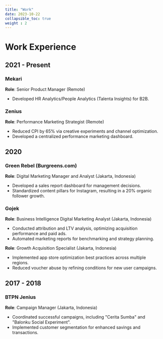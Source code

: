 ```yaml
---
title: "Work"
date: 2023-10-22
collapsible_toc: true
weight : 2
---
```



# Work Experience

## 2021 - Present
### **Mekari** 
**Role**: Senior Product Manager (Remote)
- Developed HR Analytics/People Analytics (Talenta Insights) for B2B.

### **Zenius** 
**Role**: Performance Marketing Strategist (Remote)
- Reduced CPI by 65% via creative experiments and channel optimization.
- Developed a centralized performance marketing dashboard.

## 2020
### **Green Rebel (Burgreens.com)** 
**Role**: Digital Marketing Manager and Analyst (Jakarta, Indonesia)
- Developed a sales report dashboard for management decisions.
- Standardized content pillars for Instagram, resulting in a 20% organic follower growth.

### **Gojek** 
**Role**: Business Intelligence Digital Marketing Analyst (Jakarta, Indonesia)
- Conducted attribution and LTV analysis, optimizing acquisition performance and paid ads.
- Automated marketing reports for benchmarking and strategy planning.

**Role**: Growth Acquisition Specialist (Jakarta, Indonesia)
- Implemented app store optimization best practices across multiple regions.
- Reduced voucher abuse by refining conditions for new user campaigns.

## 2017 - 2018
### **BTPN Jenius** 
**Role**: Campaign Manager (Jakarta, Indonesia)
- Coordinated successful campaigns, including "Cerita Sumba" and "Balonku Social Experiment".
- Implemented customer segmentation for enhanced savings and transactions.

